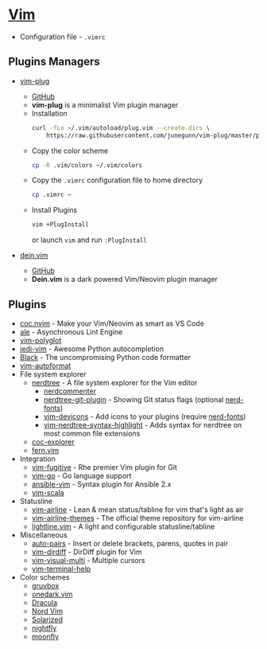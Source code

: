 # [Vim](https://www.vim.org/)
* Configuration file - `.vimrc`

## Plugins Managers
* [vim-plug](https://junegunn.github.io/vim-plug/)
  * [GitHub](https://github.com/junegunn/vim-plug)
  * **vim-plug** is a minimalist Vim plugin manager
  * Installation
    ```bash
    curl -fLo ~/.vim/autoload/plug.vim --create-dirs \
        https://raw.githubusercontent.com/junegunn/vim-plug/master/plug.vim
    ```
  * Copy the color scheme
    ```bash
    cp -R .vim/colors ~/.vim/colors
    ```
  * Copy the `.vimrc` configuration file to home directory
    ```bash
    cp .vimrc ~
    ```
   * Install Plugins
     ```bash
     vim +PlugInstall
     ```
     or launch `vim` and run `:PlugInstall`

* [dein.vim](https://vimawesome.com/plugin/dein-vim)
  * [GitHub](https://github.com/Shougo/dein.vim)
  * **Dein.vim** is a dark powered Vim/Neovim plugin manager

## Plugins
* [coc.nvim](https://github.com/neoclide/coc.nvim) - Make your Vim/Neovim as smart as VS Code
* [ale](https://github.com/dense-analysis/ale) - Asynchronous Lint Engine
* [vim-polyglot](https://github.com/sheerun/vim-polyglot)
* [jedi-vim](https://github.com/davidhalter/jedi-vim) - Awesome Python autocompletion
* [Black](https://github.com/psf/black) - The uncompromising Python code formatter
* [vim-autoformat](https://github.com/vim-autoformat/vim-autoformat)
* File system explorer
  * [nerdtree](https://github.com/preservim/nerdtree) - A file system explorer for the Vim editor
    * [nerdcommenter](https://github.com/preservim/nerdcommenter)
    * [nerdtree-git-plugin](https://github.com/Xuyuanp/nerdtree-git-plugin) - Showing Git status flags (optional [nerd-fonts](https://github.com/ryanoasis/nerd-fonts))
    * [vim-devicons](https://github.com/ryanoasis/vim-devicons) - Add icons to your plugins (require [nerd-fonts](https://github.com/ryanoasis/nerd-fonts))
    * [vim-nerdtree-syntax-highlight](https://github.com/tiagofumo/vim-nerdtree-syntax-highlight) - Adds syntax for nerdtree on most common file extensions
  * [coc-explorer](https://github.com/weirongxu/coc-explorer)
  * [fern.vim](https://github.com/lambdalisue/vim-fern)
* Integration
  * [vim-fugitive](https://github.com/tpope/vim-fugitive) -  Rhe premier Vim plugin for Git
  * [vim-go](https://github.com/fatih/vim-go) - Go language support
  * [ansible-vim](https://github.com/pearofducks/ansible-vim) - Syntax plugin for Ansible 2.x
  * [vim-scala](https://github.com/derekwyatt/vim-scala)
* Statusline
  * [vim-airline](https://github.com/vim-airline/vim-airline) - Lean & mean status/tabline for vim that's light as air
  * [vim-airline-themes](https://github.com/vim-airline/vim-airline-themes) - The official theme repository for vim-airline
  * [lightline.vim](https://github.com/itchyny/lightline.vim) - A light and configurable statusline/tabline
* Miscellaneous
  * [auto-pairs](https://github.com/jiangmiao/auto-pairs) - Insert or delete brackets, parens, quotes in pair
  * [vim-dirdiff](https://github.com/will133/vim-dirdiff) - DirDiff plugin for Vim
  * [vim-visual-multi](https://github.com/mg979/vim-visual-multi) - Multiple cursors
  * [vim-terminal-help](https://github.com/skywind3000/vim-terminal-help)
* Color schemes
  * [gruvbox](https://github.com/morhetz/gruvbox)
  * [onedark.vim](https://github.com/joshdick/onedark.vim)
  * [Dracula](https://github.com/dracula/vim)
  * [Nord Vim](https://github.com/nordtheme/vim)
  * [Solarized](https://github.com/altercation/vim-colors-solarized)
  * [nightfly](https://github.com/bluz71/vim-nightfly-colors)
  * [moonfly](https://github.com/bluz71/vim-moonfly-colors)
